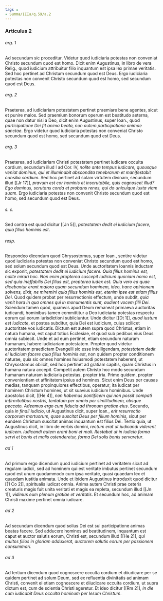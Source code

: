 ```yaml
---
tags : 
- Summa/IIIa/q.59/a.2
---
```


### Articulus 2

###### arg. 1
Ad secundum sic proceditur. Videtur quod iudiciaria potestas non conveniat Christo secundum quod est homo. Dicit enim Augustinus, in libro de vera Relig., quod iudicium attribuitur filio inquantum est ipsa lex primae veritatis. Sed hoc pertinet ad Christum secundum quod est Deus. Ergo iudiciaria potestas non convenit Christo secundum quod est homo, sed secundum quod est Deus.

###### arg. 2
Praeterea, ad iudiciariam potestatem pertinet praemiare bene agentes, sicut et punire malos. Sed praemium bonorum operum est beatitudo aeterna, quae non datur nisi a Deo, dicit enim Augustinus, super Ioan., quod *participatione Dei fit anima beata, non autem participatione animae sanctae*. Ergo videtur quod iudiciaria potestas non conveniat Christo secundum quod est homo, sed secundum quod est Deus.

###### arg. 3
Praeterea, ad iudiciariam Christi potestatem pertinet iudicare occulta cordium, secundum illud I ad Cor. IV, *nolite ante tempus iudicare, quousque veniat dominus, qui et illuminabit abscondita tenebrarum et manifestabit consilia cordium*. Sed hoc pertinet ad solam virtutem divinam, secundum illud [[Jr 17]], *pravum est cor hominis et inscrutabile, quis cognoscet illud? Ego dominus, scrutans corda et probans renes, qui do unicuique iuxta viam suam*. Ergo iudiciaria potestas non convenit Christo secundum quod est homo, sed secundum quod est Deus.

###### s. c.
Sed contra est quod dicitur [[Jn 5]], *potestatem dedit ei iudicium facere, quia filius hominis est*.

###### resp.
Respondeo dicendum quod Chrysostomus, super Ioan., sentire videtur quod iudiciaria potestas non conveniat Christo secundum quod est homo, sed solum secundum quod est Deus. Unde auctoritatem Ioannis inductam sic exponit, *potestatem dedit ei iudicium facere. Quia filius hominis est, nolite mirari hoc. Non enim propterea suscepit iudicium quoniam homo est, sed quia ineffabilis Dei filius est, propterea iudex est. Quia vero ea quae dicebantur erant maiora quam secundum hominem, ideo, hanc opinionem solvens, dixit, ne miremini quia filius hominis est, etenim ipse est etiam filius Dei*. Quod quidem probat per resurrectionis effectum, unde subdit, *quia venit hora in qua omnes qui in monumentis sunt, audient vocem filii Dei*. Sciendum tamen quod, quamvis apud Deum remaneat primaeva auctoritas iudicandi, hominibus tamen committitur a Deo iudiciaria potestas respectu eorum qui eorum iurisdictioni subiiciuntur. Unde dicitur [[Dt 1]], *quod iustum est iudicate*, et postea subditur, quia Dei est iudicium, cuius scilicet auctoritate vos iudicatis. Dictum est autem supra quod Christus, etiam in natura humana, est caput totius Ecclesiae, et quod sub pedibus eius Deus omnia subiecit. Unde et ad eum pertinet, etiam secundum naturam humanam, habere iudiciariam potestatem. Propter quod videtur auctoritatem praedictam Evangelii sic esse intelligendam, *potestatem dedit ei iudicium facere quia filius hominis est*, non quidem propter conditionem naturae, quia sic omnes homines huiusmodi potestatem haberent, ut Chrysostomus obiicit, sed hoc pertinet ad gratiam capitis, quam Christus in humana natura accepit. Competit autem Christo hoc modo secundum humanam naturam iudiciaria potestas, propter tria. Primo quidem, propter convenientiam et affinitatem ipsius ad homines. Sicut enim Deus per causas medias, tanquam propinquiores effectibus, operatur; ita iudicat per hominem Christum homines, ut sit suavius iudicium hominibus. Unde apostolus dicit, [[He 4]], *non habemus pontificem qui non possit compati infirmitatibus nostris, tentatum per omnia per similitudinem, absque peccato. Adeamus ergo cum fiducia ad thronum gratiae eius*. Secundo, quia *in finali iudicio*, ut Augustinus dicit, super Ioan., *erit resurrectio corporum mortuorum, quae suscitat Deus per filium hominis*, sicut per eundem Christum suscitat animas inquantum est filius Dei. Tertio quia, ut Augustinus dicit, in libro de verbis domini, *rectum erat ut iudicandi viderent iudicem. Iudicandi autem erant boni et mali. Restabat ut in iudicio forma servi et bonis et malis ostenderetur, forma Dei solis bonis servaretur*.

###### ad 1
Ad primum ergo dicendum quod iudicium pertinet ad veritatem sicut ad regulam iudicii, sed ad hominem qui est veritate imbutus pertinet secundum quod est unum quodammodo cum ipsa veritate, quasi quaedam lex et quaedam iustitia animata. Unde et ibidem Augustinus introduxit quod dicitur [[1 Co 2]], spiritualis iudicat omnia. Anima autem Christi prae ceteris creaturis magis fuit unita veritati et magis ea repleta, secundum illud [[Jn 1]], *vidimus eum plenum gratiae et veritatis*. Et secundum hoc, ad animam Christi maxime pertinet omnia iudicare.

###### ad 2
Ad secundum dicendum quod solius Dei est sui participatione animas beatas facere. Sed adducere homines ad beatitudinem, inquantum est caput et auctor salutis eorum, Christi est, secundum illud [[He 2]], *qui multos filios in gloriam adduxerat, auctorem salutis eorum per passionem consummari*.

###### ad 3
Ad tertium dicendum quod cognoscere occulta cordium et diiudicare per se quidem pertinet ad solum Deum, sed ex refluentia divinitatis ad animam Christi, convenit ei etiam cognoscere et diiudicare occulta cordium, ut supra dictum est, cum de scientia Christi ageretur. Et ideo dicitur [[Rm 2]], *in die cum iudicabit Deus occulta hominum per Iesum Christum*.

